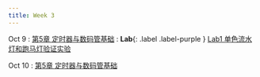 ```yaml
---
title: Week 3
---
```


Oct 9
: [第5章 定时器与数码管基础](https://www.neiw.space/2025%E7%A7%8B%E5%8D%95%E7%89%87%E6%9C%BA%E5%8E%9F%E7%90%86%E4%B8%8E%E5%BA%94%E7%94%A8/%E8%AF%BE%E4%BB%B6%E7%AC%AC5%E7%AB%A0%20%E5%AE%9A%E6%97%B6%E5%99%A8%E4%B8%8E%E6%95%B0%E7%A0%81%E7%AE%A1%E5%9F%BA%E7%A1%80/index.html)
: **Lab**{: .label .label-purple } [Lab1 单色流水灯和跑马灯验证实验](#)

Oct 10
: [第5章 定时器与数码管基础](https://www.neiw.space/2025%E7%A7%8B%E5%8D%95%E7%89%87%E6%9C%BA%E5%8E%9F%E7%90%86%E4%B8%8E%E5%BA%94%E7%94%A8/%E8%AF%BE%E4%BB%B6%E7%AC%AC5%E7%AB%A0%20%E5%AE%9A%E6%97%B6%E5%99%A8%E4%B8%8E%E6%95%B0%E7%A0%81%E7%AE%A1%E5%9F%BA%E7%A1%80/index.html)

